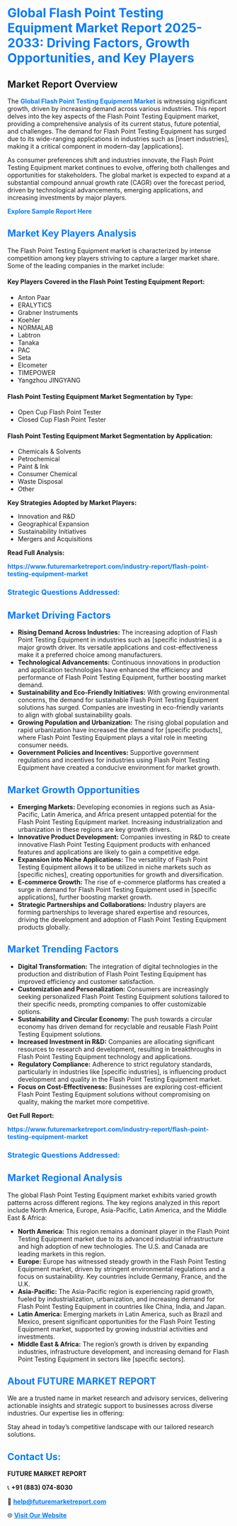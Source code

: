 <h1 style="color: #007BFF;">Global Flash Point Testing Equipment Market Report 2025-2033: Driving Factors, Growth Opportunities, and Key Players</h1>

<section id="overview">
<h2>Market Report Overview</h2>
<p>The <a href="https://www.futuremarketreport.com/industry-report/flash-point-testing-equipment-market" style="color: #007BFF; text-decoration: none;"><strong>Global Flash Point Testing Equipment Market</strong></a> is witnessing significant growth, driven by increasing demand across various industries. This report delves into the key aspects of the Flash Point Testing Equipment market, providing a comprehensive analysis of its current status, future potential, and challenges. The demand for Flash Point Testing Equipment has surged due to its wide-ranging applications in industries such as [insert industries], making it a critical component in modern-day [applications].</p>
<p>As consumer preferences shift and industries innovate, the Flash Point Testing Equipment market continues to evolve, offering both challenges and opportunities for stakeholders. The global market is expected to expand at a substantial compound annual growth rate (CAGR) over the forecast period, driven by technological advancements, emerging applications, and increasing investments by major players.</p>
</section>

<section id="overview">
<p><a href="https://www.futuremarketreport.com/request-sample/reportId=42894" style="color: #007BFF; text-decoration: none;"><strong>Explore Sample Report Here</strong></a></p>
</section>

<section id="key-players">
<h2 style="color: #007BFF;">Market Key Players Analysis</h2>
<p>The Flash Point Testing Equipment market is characterized by intense competition among key players striving to capture a larger market share. Some of the leading companies in the market include:</p>
<h4>Key Players Covered in the Flash Point Testing Equipment Report:</h4>
<ul><li>Anton Paar</li><li>ERALYTICS</li><li>Grabner Instruments</li><li>Koehler</li><li>NORMALAB</li><li>Labtron</li><li>Tanaka</li><li>PAC</li><li>Seta</li><li>Elcometer</li><li>TIMEPOWER</li><li>Yangzhou JINGYANG</li></ul>
<h4>Flash Point Testing Equipment Market Segmentation by Type:</h4>
<ul><li>Open Cup Flash Point Tester</li><li>Closed Cup Flash Point Tester</li></ul>

<h4>Flash Point Testing Equipment Market Segmentation by Application:</h4>
<ul><li>Chemicals &amp; Solvents</li><li>Petrochemical</li><li>Paint &amp; Ink</li><li>Consumer Chemical</li><li>Waste Disposal</li><li>Other</li></ul>
<p><strong>Key Strategies Adopted by Market Players:</strong></p>
<ul>
<li>Innovation and R&D</li>
<li>Geographical Expansion</li>
<li>Sustainability Initiatives</li>
<li>Mergers and Acquisitions</li>
</ul>
</section>

<section>
<p><strong>Read Full Analysis: </strong></p><a href="https://www.futuremarketreport.com/industry-report/flash-point-testing-equipment-market" style="color: #007BFF; text-decoration: none;"><strong>https://www.futuremarketreport.com/industry-report/flash-point-testing-equipment-market</strong></a>
<h3 style="color: #007BFF;">Strategic Questions Addressed:</h3>
</section>

<section id="driving-factors">
<h2 style="color: #007BFF;">Market Driving Factors</h2>
<ul>
<li><strong>Rising Demand Across Industries:</strong> The increasing adoption of Flash Point Testing Equipment in industries such as [specific industries] is a major growth driver. Its versatile applications and cost-effectiveness make it a preferred choice among manufacturers.</li>
<li><strong>Technological Advancements:</strong> Continuous innovations in production and application technologies have enhanced the efficiency and performance of Flash Point Testing Equipment, further boosting market demand.</li>
<li><strong>Sustainability and Eco-Friendly Initiatives:</strong> With growing environmental concerns, the demand for sustainable Flash Point Testing Equipment solutions has surged. Companies are investing in eco-friendly variants to align with global sustainability goals.</li>
<li><strong>Growing Population and Urbanization:</strong> The rising global population and rapid urbanization have increased the demand for [specific products], where Flash Point Testing Equipment plays a vital role in meeting consumer needs.</li>
<li><strong>Government Policies and Incentives:</strong> Supportive government regulations and incentives for industries using Flash Point Testing Equipment have created a conducive environment for market growth.</li>
</ul>
</section>

<section id="growth-opportunities">
<h2 style="color: #007BFF;">Market Growth Opportunities</h2>
<ul>
<li><strong>Emerging Markets:</strong> Developing economies in regions such as Asia-Pacific, Latin America, and Africa present untapped potential for the Flash Point Testing Equipment market. Increasing industrialization and urbanization in these regions are key growth drivers.</li>
<li><strong>Innovative Product Development:</strong> Companies investing in R&D to create innovative Flash Point Testing Equipment products with enhanced features and applications are likely to gain a competitive edge.</li>
<li><strong>Expansion into Niche Applications:</strong> The versatility of Flash Point Testing Equipment allows it to be utilized in niche markets such as [specific niches], creating opportunities for growth and diversification.</li>
<li><strong>E-commerce Growth:</strong> The rise of e-commerce platforms has created a surge in demand for Flash Point Testing Equipment used in [specific applications], further boosting market growth.</li>
<li><strong>Strategic Partnerships and Collaborations:</strong> Industry players are forming partnerships to leverage shared expertise and resources, driving the development and adoption of Flash Point Testing Equipment products globally.</li>
</ul>
</section>

<section id="trending-factors">
<h2 style="color: #007BFF;">Market Trending Factors</h2>
<ul>
<li><strong>Digital Transformation:</strong> The integration of digital technologies in the production and distribution of Flash Point Testing Equipment has improved efficiency and customer satisfaction.</li>
<li><strong>Customization and Personalization:</strong> Consumers are increasingly seeking personalized Flash Point Testing Equipment solutions tailored to their specific needs, prompting companies to offer customizable options.</li>
<li><strong>Sustainability and Circular Economy:</strong> The push towards a circular economy has driven demand for recyclable and reusable Flash Point Testing Equipment solutions.</li>
<li><strong>Increased Investment in R&D:</strong> Companies are allocating significant resources to research and development, resulting in breakthroughs in Flash Point Testing Equipment technology and applications.</li>
<li><strong>Regulatory Compliance:</strong> Adherence to strict regulatory standards, particularly in industries like [specific industries], is influencing product development and quality in the Flash Point Testing Equipment market.</li>
<li><strong>Focus on Cost-Effectiveness:</strong> Businesses are exploring cost-efficient Flash Point Testing Equipment solutions without compromising on quality, making the market more competitive.</li>
</ul>
</section>

<section>
<p><strong>Get Full Report: </strong></p><a href="https://www.futuremarketreport.com/industry-report/flash-point-testing-equipment-market" style="color: #007BFF; text-decoration: none;"><strong>https://www.futuremarketreport.com/industry-report/flash-point-testing-equipment-market</strong></a>
<h3 style="color: #007BFF;">Strategic Questions Addressed:</h3>
</section>


<section id="regional-analysis">
<h2 style="color: #007BFF;">Market Regional Analysis</h2>
<p>The global Flash Point Testing Equipment market exhibits varied growth patterns across different regions. The key regions analyzed in this report include North America, Europe, Asia-Pacific, Latin America, and the Middle East & Africa:</p>
<ul>
<li><strong>North America:</strong> This region remains a dominant player in the Flash Point Testing Equipment market due to its advanced industrial infrastructure and high adoption of new technologies. The U.S. and Canada are leading markets in this region.</li>
<li><strong>Europe:</strong> Europe has witnessed steady growth in the Flash Point Testing Equipment market, driven by stringent environmental regulations and a focus on sustainability. Key countries include Germany, France, and the U.K.</li>
<li><strong>Asia-Pacific:</strong> The Asia-Pacific region is experiencing rapid growth, fueled by industrialization, urbanization, and increasing demand for Flash Point Testing Equipment in countries like China, India, and Japan.</li>
<li><strong>Latin America:</strong> Emerging markets in Latin America, such as Brazil and Mexico, present significant opportunities for the Flash Point Testing Equipment market, supported by growing industrial activities and investments.</li>
<li><strong>Middle East & Africa:</strong> The region’s growth is driven by expanding industries, infrastructure development, and increasing demand for Flash Point Testing Equipment in sectors like [specific sectors].</li>
</ul>
</section>

<footer>
<h2 style="color: #007BFF;">About FUTURE MARKET REPORT</h2>
<p>We are a trusted name in market research and advisory services, delivering actionable insights and strategic support to businesses across diverse industries. Our expertise lies in offering:</p>

<p>Stay ahead in today’s competitive landscape with our tailored research solutions.</p>

<h2 style="color: #007BFF;">Contact Us:</h2>
<p><strong>FUTURE MARKET REPORT</strong></p>
<p>📞 <strong>+91 (883) 074-8030</strong></p>
<p>📧 <strong><a href="mailto:help@futuremarketreport.com" style="color: #007BFF;">help@futuremarketreport.com</a></strong></p>
<p>🌐 <strong><a href="https://www.futuremarketreport.com/" style="color: #007BFF;">Visit Our Website</a></strong></p>
</footer>